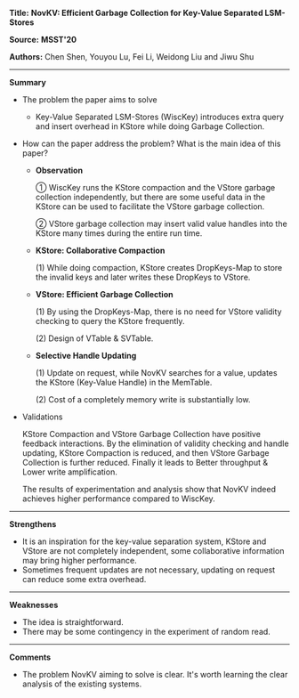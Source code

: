 **Title:** **NovKV: Efficient Garbage Collection for Key-Value Separated LSM-Stores**

**Source:** **MSST'20**

**Authors:** Chen Shen, Youyou Lu, Fei Li, Weidong Liu and Jiwu Shu

---

**Summary**

- The problem the paper aims to solve

  - Key-Value Separated LSM-Stores (WiscKey) introduces extra query and insert overhead in KStore while doing Garbage Collection.

- How can the paper address the problem? What is the main idea of this paper?

  - **Observation**

    ① WiscKey runs the KStore compaction and the VStore garbage collection independently, but there are some useful data in the KStore can be used to facilitate the VStore garbage collection. 

    ② VStore garbage collection may insert valid value handles into the KStore many times during the entire run time.

  - **KStore: Collaborative Compaction**

    (1) While doing compaction, KStore creates DropKeys-Map to store the invalid keys and later writes these DropKeys to VStore.

  - **VStore: Efficient Garbage Collection**
  
    (1) By using the DropKeys-Map, there is no need for VStore validity checking to query the KStore frequently.

    (2) Design of VTable & SVTable.
  
  - **Selective Handle Updating**
  
    (1) Update on request, while NovKV searches for a value, updates the KStore (Key-Value Handle) in the MemTable.

    (2) Cost of a completely memory write is substantially low.

- Validations

  KStore Compaction and VStore Garbage Collection have positive feedback interactions. By the elimination of validity checking and handle updating, KStore Compaction is reduced, and then VStore Garbage Collection is further reduced. Finally it leads to Better throughput & Lower write amplification.
  
  The results of experimentation and analysis show that NovKV indeed achieves higher performance compared to WiscKey.

---

**Strengthens**  

- It is an inspiration for the key-value separation system, KStore and VStore are not completely independent, some collaborative information may bring higher performance.
- Sometimes frequent updates are not necessary, updating on request can reduce some extra overhead.

---

**Weaknesses**  

- The idea is straightforward.
- There may be some contingency in the experiment of random read.

---

**Comments**  

- The problem NovKV aiming to solve is clear. It's worth learning the clear analysis of the existing systems.

